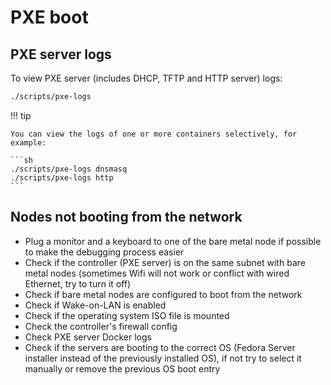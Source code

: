 # PXE boot

## PXE server logs

To view PXE server (includes DHCP, TFTP and HTTP server) logs:

```sh
./scripts/pxe-logs
```

!!! tip

    You can view the logs of one or more containers selectively, for example:

    ```sh
    ./scripts/pxe-logs dnsmasq
    ./scripts/pxe-logs http
    ```

## Nodes not booting from the network

- Plug a monitor and a keyboard to one of the bare metal node if possible to make the debugging process easier
- Check if the controller (PXE server) is on the same subnet with bare metal nodes (sometimes Wifi will not work or conflict with wired Ethernet, try to turn it off)
- Check if bare metal nodes are configured to boot from the network
- Check if Wake-on-LAN is enabled
- Check if the operating system ISO file is mounted
- Check the controller's firewall config
- Check PXE server Docker logs
- Check if the servers are booting to the correct OS (Fedora Server installer instead of the previously installed OS), if not try to select it manually or remove the previous OS boot entry
